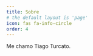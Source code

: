 ```yaml
---
title: Sobre
# the default layout is 'page'
icon: fas fa-info-circle
order: 4
---
```


Me chamo Tiago Turcato.

